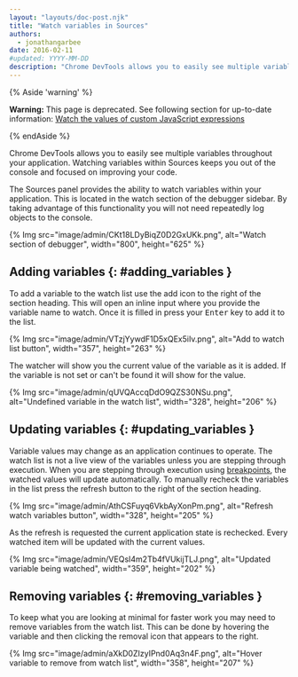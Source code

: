 ```yaml
---
layout: "layouts/doc-post.njk"
title: "Watch variables in Sources"
authors:
  - jonathangarbee
date: 2016-02-11
#updated: YYYY-MM-DD
description: "Chrome DevTools allows you to easily see multiple variables throughout your application."
---
```


{% Aside 'warning' %}

**Warning:** This page is deprecated. See following section for up-to-date information: [Watch the
values of custom JavaScript expressions][1]

{% endAside %}

Chrome DevTools allows you to easily see multiple variables throughout your application. Watching
variables within Sources keeps you out of the console and focused on improving your code.

The Sources panel provides the ability to watch variables within your application. This is located
in the watch section of the debugger sidebar. By taking advantage of this functionality you will not
need repeatedly log objects to the console.

{% Img src="image/admin/CKt18LDyBiqZ0D2GxUKk.png", alt="Watch section of debugger", width="800", height="625" %}

## Adding variables {: #adding_variables }

To add a variable to the watch list use the add icon to the right of the section heading. This will
open an inline input where you provide the variable name to watch. Once it is filled in press your
<kbd>Enter</kbd> key to add it to the list.

{% Img src="image/admin/VTzjYywdF1D5xQEx5iIv.png", alt="Add to watch list button", width="357", height="263" %}

The watcher will show you the current value of the variable as it is added. If the variable is not
set or can't be found it will show <Not Available> for the value.

{% Img src="image/admin/qUVQAccqDdO9QZS30NSu.png", alt="Undefined variable in the watch list", width="328", height="206" %}

## Updating variables {: #updating_variables }

Variable values may change as an application continues to operate. The watch list is not a live view
of the variables unless you are stepping through execution. When you are stepping through execution
using [breakpoints][2], the watched values will update automatically. To manually recheck the
variables in the list press the refresh button to the right of the section heading.

{% Img src="image/admin/AthCSFuyq6VkbAyXonPm.png", alt="Refresh watch variables button", width="328", height="205" %}

As the refresh is requested the current application state is rechecked. Every watched item will be
updated with the current values.

{% Img src="image/admin/VEQsI4m2Tb4fVUkijTLJ.png", alt="Updated variable being watched", width="359", height="202" %}

## Removing variables {: #removing_variables }

To keep what you are looking at minimal for faster work you may need to remove variables from the
watch list. This can be done by hovering the variable and then clicking the removal icon that
appears to the right.

{% Img src="image/admin/aXkD0ZIzyIPnd0Aq3n4F.png", alt="Hover variable to remove from watch list", width="358", height="207" %}

[1]: /docs/devtools/javascript/reference#watch
[2]: /docs/devtools/javascript/breakpoints
